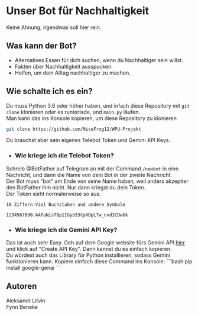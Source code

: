 # Unser Bot für Nachhaltigkeit

Keine Ahnung, irgendwas soll hier rein.

## Was kann der Bot?

- Alternatives Essen für dich suchen, wenn du Nachhaltiger sein willst.
- Fakten über Nachhaltigkeit ausspucken.
- Helfen, um dein Alltag nachhaltiger zu machen.

## Wie schalte ich es ein?

Du muss Python 3.6 oder höher haben, und infach diese Repository mit `git clone` klonieren oder es runterlade, und `main.py` läufen. <br>
Man kann das ins Konsole kopieren, um diese Repository zu klonieren
```bash
git clone https://github.com/NiceFrog12/WPU-Projekt
```
Du brauchst aber sein eigenes Telebot Token und Gemini API Keys.

- ### Wie kriege ich die Telebot Token?

Schreib @BotFather auf Telegram an mit der Command `/newbot` in eine Nachricht, und dann die Name von dein Bot in der zweite Nachricht.<br>
Der Bot muss "bot" am Ende von seine Name haben, weil anders akzeptier den BotFather ihm nicht. Nur dann kriegst du dein Token.<br>
Der Token sieht normalerweise so aus:
```
10 Ziffern:Viel Buchstaben und andere Symbole

1234567890:AAFaNisT8p1IGyb53CpXDpL7w_nvdICDwbk
```

- ### Wie kriege ich die Gemini API Key?

Das ist auch sehr Easy. Geh auf dem Google website fürs Gemini API <a href="https://aistudio.google.com/apikey">hier</a> und klick auf "Create API Key". Dann kannst du es einfach kopieren.<br>
Du würdest auch das Library für Python installieren, sodass Gemini funktionieren kann. Kopiere einfach diese Command ins Konsole:
´´´bash
pip install google-genai
´´´

## Autoren

Aleksandr Litvin <br>
Fynn Beneke
